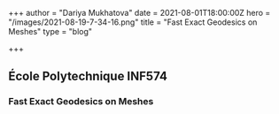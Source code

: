 +++
author = "Dariya Mukhatova"
date = 2021-08-01T18:00:00Z
hero = "/images/2021-08-19-7-34-16.png"
title = "Fast Exact Geodesics on Meshes"
type = "blog"

+++
## École Polytechnique INF574

### **Fast Exact Geodesics on Meshes**